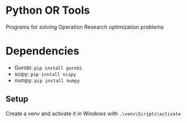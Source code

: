 # Python OR Tools
Programs for solving Operation Research optimization problems
# Dependencies 
* Gurobi: `pip install gurobi`
* scipy: `pip install scipy`
* numpy: `pip install numpy`

## Setup
Create a venv and activate it in Windows with `.\venv\Scripts\activate`
